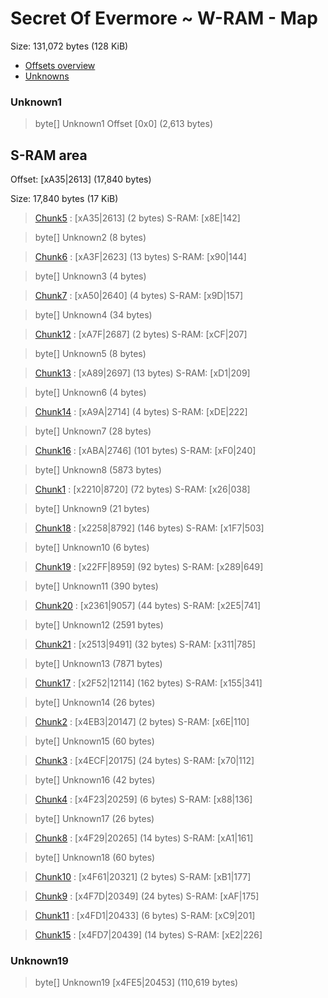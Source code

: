 ﻿# Secret Of Evermore ~ W-RAM - Map

Size: 131,072 bytes (128 KiB)

* [Offsets overview](WRAM-Offsets.md)
* [Unknowns](WRAM-Unknowns.md)

### Unknown1
> byte[] Unknown1 Offset [0x0]  (2,613 bytes)

## S-RAM area
Offset: [xA35|2613]  (17,840 bytes)

Size: 17,840 bytes (17 KiB)

> [Chunk5](Chunks/Chunk05.md) : [xA35|2613]  (2 bytes)      S-RAM: [x8E|142]

> byte[] Unknown2 (8 bytes)

> [Chunk6](Chunks/Chunk06.md) : [xA3F|2623]  (13 bytes)     S-RAM: [x90|144]

> byte[] Unknown3 (4 bytes)

> [Chunk7](Chunks/Chunk07.md) : [xA50|2640]  (4 bytes)      S-RAM: [x9D|157]

> byte[] Unknown4 (34 bytes)

> [Chunk12](Chunks/Chunk12.md) : [xA7F|2687]  (2 bytes)     S-RAM: [xCF|207]

> byte[] Unknown5 (8 bytes)

> [Chunk13](Chunks/Chunk13.md) : [xA89|2697]  (13 bytes)    S-RAM: [xD1|209]

> byte[] Unknown6 (4 bytes)

> [Chunk14](Chunks/Chunk14.md) : [xA9A|2714]  (4 bytes)     S-RAM: [xDE|222]

> byte[] Unknown7 (28 bytes)

> [Chunk16](Chunks/Chunk16.md) : [xABA|2746]  (101 bytes)   S-RAM: [xF0|240]

> byte[] Unknown8 (5873 bytes)

> [Chunk1](Chunks/Chunk01.md) : [x2210|8720]  (72 bytes)    S-RAM: [x26|038]

> byte[] Unknown9 (21 bytes)

> [Chunk18](Chunks/Chunk18.md) : [x2258|8792]  (146 bytes)  S-RAM: [x1F7|503]

> byte[] Unknown10 (6 bytes)

> [Chunk19](Chunks/Chunk19.md) : [x22FF|8959]  (92 bytes)   S-RAM: [x289|649]

> byte[] Unknown11 (390 bytes)

> [Chunk20](Chunks/Chunk20.md) : [x2361|9057]  (44 bytes)   S-RAM: [x2E5|741]

> byte[] Unknown12 (2591 bytes)

> [Chunk21](Chunks/Chunk21.md) : [x2513|9491]  (32 bytes)   S-RAM: [x311|785]

> byte[] Unknown13 (7871 bytes)

> [Chunk17](Chunks/Chunk17.md) : [x2F52|12114]  (162 bytes) S-RAM: [x155|341]

> byte[] Unknown14 (26 bytes)

> [Chunk2](Chunks/Chunk02.md) : [x4EB3|20147]  (2 bytes)    S-RAM: [x6E|110]

> byte[] Unknown15 (60 bytes)

> [Chunk3](Chunks/Chunk03.md) : [x4ECF|20175]  (24 bytes)   S-RAM: [x70|112]

> byte[] Unknown16 (42 bytes)

> [Chunk4](Chunks/Chunk04.md) : [x4F23|20259]  (6 bytes)    S-RAM: [x88|136]

> byte[] Unknown17 (26 bytes)

> [Chunk8](Chunks/Chunk08.md) : [x4F29|20265]  (14 bytes)   S-RAM: [xA1|161]

> byte[] Unknown18 (60 bytes)

> [Chunk10](Chunks/Chunk10.md) : [x4F61|20321]  (2 bytes)   S-RAM: [xB1|177]

> [Chunk9](Chunks/Chunk09.md) : [x4F7D|20349]  (24 bytes)   S-RAM: [xAF|175]

> [Chunk11](Chunks/Chunk11.md) : [x4FD1|20433]  (6 bytes)   S-RAM: [xC9|201]

> [Chunk15](Chunks/Chunk15.md) : [x4FD7|20439]  (14 bytes)  S-RAM: [xE2|226]

### Unknown19
> byte[] Unknown19 [x4FE5|20453]  (110,619 bytes)